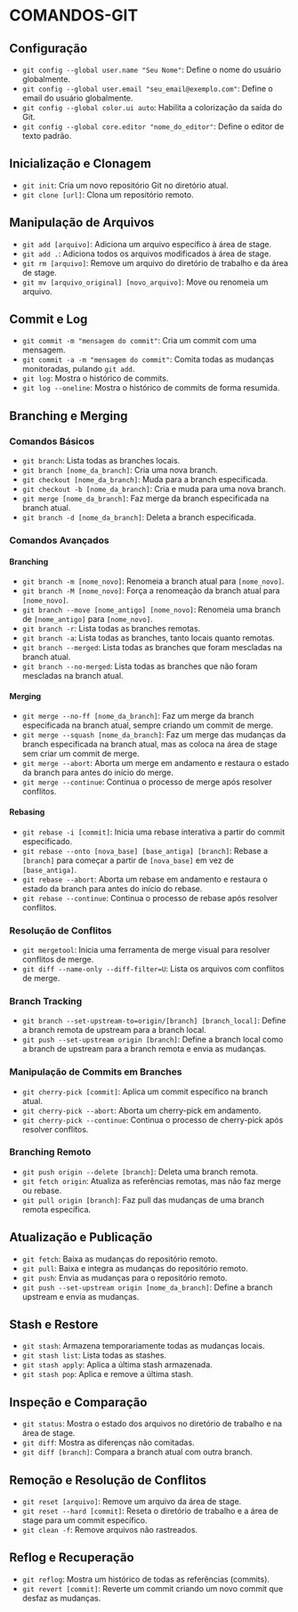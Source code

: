# COMANDOS-GIT

## Configuração

- `git config --global user.name "Seu Nome"`: Define o nome do usuário globalmente.
- `git config --global user.email "seu_email@exemplo.com"`: Define o email do usuário globalmente.
- `git config --global color.ui auto`: Habilita a colorização da saída do Git.
- `git config --global core.editor "nome_do_editor"`: Define o editor de texto padrão.

## Inicialização e Clonagem

- `git init`: Cria um novo repositório Git no diretório atual.
- `git clone [url]`: Clona um repositório remoto.

## Manipulação de Arquivos

- `git add [arquivo]`: Adiciona um arquivo específico à área de stage.
- `git add .`: Adiciona todos os arquivos modificados à área de stage.
- `git rm [arquivo]`: Remove um arquivo do diretório de trabalho e da área de stage.
- `git mv [arquivo_original] [novo_arquivo]`: Move ou renomeia um arquivo.

## Commit e Log

- `git commit -m "mensagem do commit"`: Cria um commit com uma mensagem.
- `git commit -a -m "mensagem do commit"`: Comita todas as mudanças monitoradas, pulando `git add`.
- `git log`: Mostra o histórico de commits.
- `git log --oneline`: Mostra o histórico de commits de forma resumida.

## Branching e Merging

### Comandos Básicos

- `git branch`: Lista todas as branches locais.
- `git branch [nome_da_branch]`: Cria uma nova branch.
- `git checkout [nome_da_branch]`: Muda para a branch especificada.
- `git checkout -b [nome_da_branch]`: Cria e muda para uma nova branch.
- `git merge [nome_da_branch]`: Faz merge da branch especificada na branch atual.
- `git branch -d [nome_da_branch]`: Deleta a branch especificada.

### Comandos Avançados

#### Branching

- `git branch -m [nome_novo]`: Renomeia a branch atual para `[nome_novo]`.
- `git branch -M [nome_novo]`: Força a renomeação da branch atual para `[nome_novo]`.
- `git branch --move [nome_antigo] [nome_novo]`: Renomeia uma branch de `[nome_antigo]` para `[nome_novo]`.
- `git branch -r`: Lista todas as branches remotas.
- `git branch -a`: Lista todas as branches, tanto locais quanto remotas.
- `git branch --merged`: Lista todas as branches que foram mescladas na branch atual.
- `git branch --no-merged`: Lista todas as branches que não foram mescladas na branch atual.

#### Merging

- `git merge --no-ff [nome_da_branch]`: Faz um merge da branch especificada na branch atual, sempre criando um commit de merge.
- `git merge --squash [nome_da_branch]`: Faz um merge das mudanças da branch especificada na branch atual, mas as coloca na área de stage sem criar um commit de merge.
- `git merge --abort`: Aborta um merge em andamento e restaura o estado da branch para antes do início do merge.
- `git merge --continue`: Continua o processo de merge após resolver conflitos.

#### Rebasing

- `git rebase -i [commit]`: Inicia uma rebase interativa a partir do commit especificado.
- `git rebase --onto [nova_base] [base_antiga] [branch]`: Rebase a `[branch]` para começar a partir de `[nova_base]` em vez de `[base_antiga]`.
- `git rebase --abort`: Aborta um rebase em andamento e restaura o estado da branch para antes do início do rebase.
- `git rebase --continue`: Continua o processo de rebase após resolver conflitos.

### Resolução de Conflitos

- `git mergetool`: Inicia uma ferramenta de merge visual para resolver conflitos de merge.
- `git diff --name-only --diff-filter=U`: Lista os arquivos com conflitos de merge.

### Branch Tracking

- `git branch --set-upstream-to=origin/[branch] [branch_local]`: Define a branch remota de upstream para a branch local.
- `git push --set-upstream origin [branch]`: Define a branch local como a branch de upstream para a branch remota e envia as mudanças.

### Manipulação de Commits em Branches

- `git cherry-pick [commit]`: Aplica um commit específico na branch atual.
- `git cherry-pick --abort`: Aborta um cherry-pick em andamento.
- `git cherry-pick --continue`: Continua o processo de cherry-pick após resolver conflitos.

### Branching Remoto

- `git push origin --delete [branch]`: Deleta uma branch remota.
- `git fetch origin`: Atualiza as referências remotas, mas não faz merge ou rebase.
- `git pull origin [branch]`: Faz pull das mudanças de uma branch remota específica.

## Atualização e Publicação

- `git fetch`: Baixa as mudanças do repositório remoto.
- `git pull`: Baixa e integra as mudanças do repositório remoto.
- `git push`: Envia as mudanças para o repositório remoto.
- `git push --set-upstream origin [nome_da_branch]`: Define a branch upstream e envia as mudanças.

## Stash e Restore

- `git stash`: Armazena temporariamente todas as mudanças locais.
- `git stash list`: Lista todas as stashes.
- `git stash apply`: Aplica a última stash armazenada.
- `git stash pop`: Aplica e remove a última stash.

## Inspeção e Comparação

- `git status`: Mostra o estado dos arquivos no diretório de trabalho e na área de stage.
- `git diff`: Mostra as diferenças não comitadas.
- `git diff [branch]`: Compara a branch atual com outra branch.

## Remoção e Resolução de Conflitos

- `git reset [arquivo]`: Remove um arquivo da área de stage.
- `git reset --hard [commit]`: Reseta o diretório de trabalho e a área de stage para um commit específico.
- `git clean -f`: Remove arquivos não rastreados.

## Reflog e Recuperação

- `git reflog`: Mostra um histórico de todas as referências (commits).
- `git revert [commit]`: Reverte um commit criando um novo commit que desfaz as mudanças.
